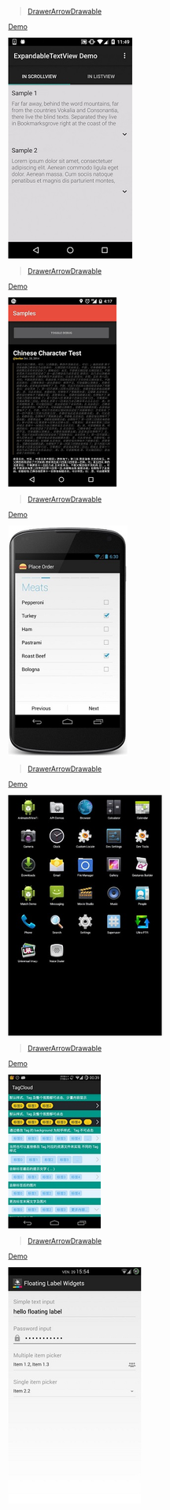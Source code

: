 > [DrawerArrowDrawable](https://github.com/Manabu-GT/ExpandableTextView)

[ Demo](http://androidxy.com/en/detail/eec75dcdae8201f8f809ef77c5a0324a)

![](/images/com.ms.square.android.mymodule.app.jpg)

> [DrawerArrowDrawable](https://github.com/bluejamesbond/TextJustify-Android)

[ Demo](http://androidxy.com/en/detail/5a00dd1c229e0dcb14e619f0b3591821)

![](/images/com.bluejamesbond.text.sample.jpg)

> [DrawerArrowDrawable](https://github.com/romannurik/android-wizardpager)

[ Demo](http://androidxy.com/en/detail/835cf6cf55a3fd0304eceae83a774f7f)

![](/images/com.example.android.wizardpager.jpg)

> [DrawerArrowDrawable](https://github.com/Rogero0o/MatchView)

[ Demo](http://androidxy.com/en/detail/8b1842e3cac1f50cbec4f6a22d1dd689)

![](/images/com.roger.match.myapplication.jpg)

> [DrawerArrowDrawable](https://github.com/kingideayou/TagCloudView)

[ Demo](http://androidxy.com/en/detail/dbb2532819d27b59cc215101ba228f65)

![](/images/me.next.tagclouddemo.jpg)

> [DrawerArrowDrawable](https://github.com/marvinlabs/android-floatinglabel-widgets)

[ Demo](http://androidxy.com/en/detail/994ef488797d9f78141878526ce381df)

![](/images/com.marvinlabs.widget.floatinglabel.demo.jpg)

